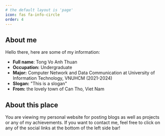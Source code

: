 ```yaml
---
# the default layout is 'page'
icon: fas fa-info-circle
order: 4
---
```

## About me
Hello there, here are some of my information:

- **Full name**: Tong Vo Anh Thuan
- **Occupation:** Undergraduate
- **Major:** Computer Network and Data Communication at University of Information Technology, VNUHCM (2021-2024)
- **Slogan:** "This is a slogan"
- **From:** the lovely town of Can Tho, Viet Nam

## About this place
You are viewing my personal website for posting blogs as well as projects or any of my achievements. If you want to contact me, feel free to click on any of the social links at the bottom of the left side bar!

